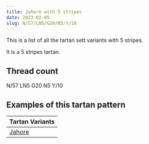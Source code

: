 ```yaml
---
title: Jahore with 5 stripes
date: 2023-02-05
slug: N/57/LN5/G20/N5/Y/10
---
```

This is a list of all the tartan sett variants with 5 stripes.

It is a 5 stripes tartan.


## Thread count
N/57 LN5 G20 N5 Y/10

## Examples of this tartan pattern

| Tartan Variants |
|---------------|
| [Jahore](/variants/n/57/ln5/g20/n5/y/10-g008000-lne0e0e0-n808080-yf0c000)||
